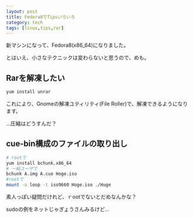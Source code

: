 ```yaml
---
layout: post
title: Fedora8でTipsいろいろ
category: tech
tags: [linux,tips,rar]
---
```


新マシンになって、Fedora8(x86_64)になりました。

とはいえ、小さなテクニックは変わらないと思うので、めも。

## Rarを解凍したい

```bash
yum install unrar
```

これにより、Gnomeの解凍ユティリティ(File Roller)で、解凍できるようになります。

…圧縮はどうすんだ？

## cue-bin構成のファイルの取り出し

```bash
# rootで
yum install bchunk.x86_64
# 一般ユーザで
bchunk A.img A.cue Hoge.iso
#rootで
mount -o loop -t iso9660 Hoge.iso ./Huge
```

素人っぽい疑問だけれど、ｒootでないとだめなんかな？

sudoの例をネットじゃぎょうさんみるけど…
